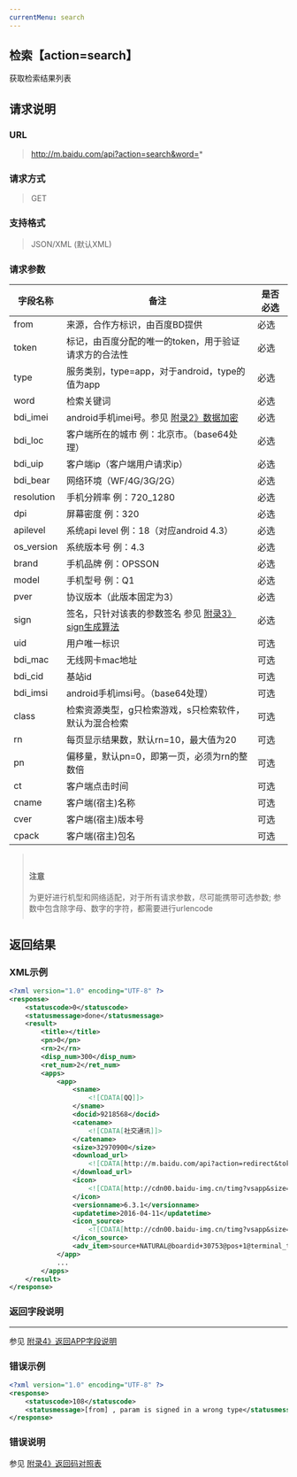 ```yaml
---
currentMenu: search
---
```


## 检索【action=search】 #
获取检索结果列表

## 请求说明 ##
### URL ###
> http://m.baidu.com/api?action=search&word=*

### 请求方式 ###
> GET

### 支持格式 ###
> JSON/XML (默认XML)

### 请求参数 ###
|字段名称  | 备注 | 是否必选
| ------------ | ------------ | ------------
| from   | 来源，合作方标识，由百度BD提供 | <red>必选</red>
| token  | 标记，由百度分配的唯一的token，用于验证请求方的合法性 | <red>必选</red>
| type  |服务类别，type=app，对于android，type的值为app | <red>必选</red>
|word   |检索关键词  |<red>必选</red>
|bdi_imei   |android手机imei号。参见 [附录2》数据加密](/api?bdi_docs=1&action=intro&source=natintro_extrainfo2 "附录2》数据加密")|  <red>必选</red>
|bdi_loc    |客户端所在的城市 例：北京市。（base64处理）| <red>必选</red>
|bdi_uip    |客户端ip（客户端用户请求ip）   |<red>必选</red>
|bdi_bear   |网络环境（WF/4G/3G/2G）  |<red>必选</red>
|resolution |手机分辨率 例：720_1280   |<red>必选</red>
|dpi    |屏幕密度 例：320 |<red>必选</red>
|apilevel   |系统api level 例：18（对应android 4.3）    |<red>必选</red>
|os_version |系统版本号 例：4.3    |<red>必选</red>
|brand  |手机品牌 例：OPSSON  |<red>必选</red>
|model  |手机型号 例：Q1  |<red>必选</red>
|pver   |协议版本（此版本固定为3）  |<red>必选</red>
|sign   |签名，<red>只针对该表的参数签名</red> 参见 [附录3》sign生成算法](/api?bdi_docs=1&action=intro&source=natintro_extrainfo3 "附录3》sign生成算法")   |<red>必选</red>
|uid    |用户唯一标识 |可选
|bdi_mac    |无线网卡mac地址  |可选
|bdi_cid    |基站id   |可选
|bdi_imsi   |android手机imsi号。（base64处理）  |可选
|class  |检索资源类型，g只检索游戏，s只检索软件，默认为混合检索   |可选
|rn |每页显示结果数，默认rn=10，最大值为20|    可选
|pn |偏移量，默认pn=0，即第一页，必须为rn的整数倍  |可选
|ct|    客户端点击时间 |可选
|cname  |客户端(宿主)名称  |可选
|cver   |客户端(宿主)版本号 |可选
|cpack| 客户端(宿主)包名|  可选

<blockquote class="bs-callout bs-callout-warning" style="padding:10px"><h4>注意</h4>为更好进行机型和网络适配，对于所有请求参数，尽可能携带可选参数; <red>参数中包含除字母、数字的字符，都需要进行urlencode</red></blockquote>

## 返回结果 ##
### XML示例 ###
```xml
<?xml version="1.0" encoding="UTF-8" ?>
<response>
    <statuscode>0</statuscode>
    <statusmessage>done</statusmessage>
    <result>
        <title></title>
        <pn>0</pn>
        <rn>2</rn>
        <disp_num>300</disp_num>
        <ret_num>2</ret_num>
        <apps>
            <app>
                <sname>
                    <![CDATA[QQ]]>
                </sname>
                <docid>9218568</docid>
                <catename>
                    <![CDATA[社交通讯]]>
                </catename>
                <size>32970900</size>
                <download_url>
                    <![CDATA[http://m.baidu.com/api?action=redirect&token=1014104s&from=1014104s&type=app&dltype=new&tj=soft_9218568_1858121943_QQ&blink=2e55687474703a2f2f612e67646f776e2e62616964752e636f6d2f646174612f7769736567616d652f366532636433653066323035353731312f51515f3335302e61706b3f66726f6d3d61313130311757&crversion=1&f=g4vt8gaG2og2u2ibgavv8_yFvzgPu28tgu29iga_vz_Ka28F_yvV8_ab2ig0P28U_4vm8_uQvigFuvim_u2l8_4yv8_s4v8Q_u2p8gu828_vyvtDgyv08g4F2z_2uvfD_avpi_ybv8gmyvtDgavJz_ucviQVADDfB&refp=action_board@query_%E5%94%AF%E5%93%81%E4%BC%9A@id_1]]>
                </download_url>
                <icon>
                    <![CDATA[http://cdn00.baidu-img.cn/timg?vsapp&size=b800_800&quality=100&imgtype=3&er&sec=0&di=f850ead59b38f1911ab14cb75ac713c0&ref=http%3A%2F%2Fd.hiphotos.bdimg.com&src=http%3A%2F%2Fd.hiphotos.bdimg.com%2Fwisegame%2Fpic%2Fitem%2F0e224f4a20a44623bac08fce9f22720e0cf3d710.jpg]]>
                </icon>
                <versionname>6.3.1</versionname>
                <updatetime>2016-04-11</updatetime>
                <icon_source>
                    <![CDATA[http://cdn00.baidu-img.cn/timg?vsapp&size=b800_800&quality=100&imgtype=3&er&sec=0&di=96d75fe8a5033f6c57efa5b3bd705d3a&ref=http%3A%2F%2Ff.hiphotos.bdimg.com&src=http%3A%2F%2Ff.hiphotos.bdimg.com%2Fwisegame%2Fpic%2Fitem%2F0f81800a19d8bc3e941d2c66858ba61ea8d34500.jpg]]>
                </icon_source>
                <adv_item>source+NATURAL@boardid+30753@pos+1@terminal_type+client</adv_item>
            </app>
            ...
        </apps>
    </result>
</response>
```

### 返回字段说明 ###
----------
参见 [附录4》返回APP字段说明](/api?bdi_docs=1&action=intro&source=natintro_extrainfo4 "附录4》返回APP字段说明")

### 错误示例 ###
```xml
<?xml version="1.0" encoding="UTF-8" ?>
<response>
    <statuscode>108</statuscode>
    <statusmessage>[from] , param is signed in a wrong type</statusmessage>
</response>
```
### 错误说明 ###
参见 [附录4》返回码对照表](/api?bdi_docs=1&action=intro&source=natintro_extrainfo4 "附录4》返回码对照表")


